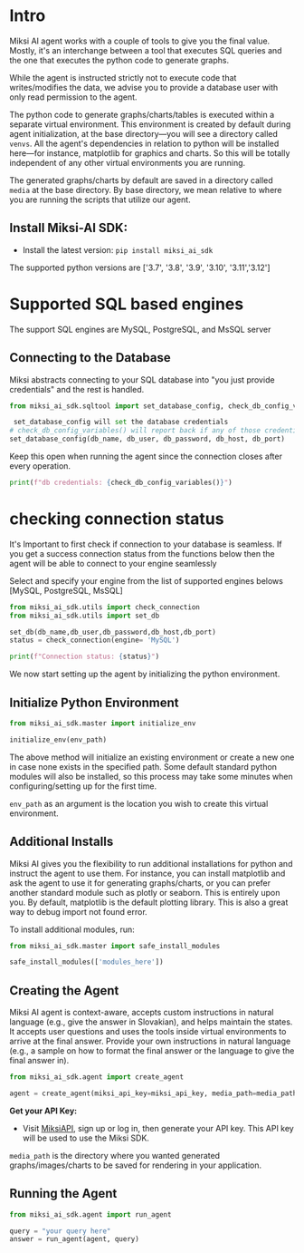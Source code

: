 # Intro

Miksi AI agent works with a couple of tools to give you the final value. Mostly, it's an interchange between a tool that executes SQL queries and the one that executes the python code to generate graphs.

While the agent is instructed strictly not to execute code that writes/modifies the data, we advise you to provide a database user with only read permission to the agent.

The python code to generate graphs/charts/tables is executed within a separate virtual environment. This environment is created by default during agent initialization, at the base directory—you will see a directory called `venvs`. All the agent's dependencies in relation to python will be installed here—for instance, matplotlib for graphics and charts. So this will be totally independent of any other virtual environments you are running.

The generated graphs/charts by default are saved in a directory called `media` at the base directory. By base directory, we mean relative to where you are running the scripts that utilize our agent.

## **Install Miksi-AI SDK:**

- Install the latest version: `pip install miksi_ai_sdk`

The supported python versions are 
['3.7', '3.8', '3.9', '3.10', '3.11','3.12']


# Supported SQL based engines
The support SQL engines are MySQL, PostgreSQL, and MsSQL server


## Connecting to the Database

Miksi abstracts connecting to your SQL database into "you just provide credentials" and the rest is handled.

```python
from miksi_ai_sdk.sqltool import set_database_config, check_db_config_variables

 set_database_config will set the database credentials
# check_db_config_variables() will report back if any of those credentials hasn't been set or is None
set_database_config(db_name, db_user, db_password, db_host, db_port)
```

Keep this open when running the agent since the connection closes after every operation.

```python
print(f"db credentials: {check_db_config_variables()}")
```

# checking connection status
It's Important to first check if connection to your database is seamless. 
If you get a success connection status from the functions below then the agent will be able to connect to your engine seamlessly

Select and specify your engine from the list of supported engines belows
[MySQL, PostgreSQL, MsSQL] 

```python
from miksi_ai_sdk.utils import check_connection
from miksi_ai_sdk.utils import set_db

set_db(db_name,db_user,db_password,db_host,db_port)
status = check_connection(engine= 'MySQL')

print(f"Connection status: {status}")
```


We now start setting up the agent by initializing the python environment.

## Initialize Python Environment

```python
from miksi_ai_sdk.master import initialize_env

initialize_env(env_path)
```

The above method will initialize an existing environment or create a new one in case none exists in the specified path. Some default standard python modules will also be installed, so this process may take some minutes when configuring/setting up for the first time.

`env_path` as an argument is the location you wish to create this virtual environment.

## Additional Installs

Miksi AI gives you the flexibility to run additional installations for python and instruct the agent to use them. For instance, you can install matplotlib and ask the agent to use it for generating graphs/charts, or you can prefer another standard module such as plotly or seaborn. This is entirely upon you. By default, matplotlib is the default plotting library. This is also a great way to debug import not found error.

To install additional modules, run:

```python
from miksi_ai_sdk.master import safe_install_modules

safe_install_modules(['modules_here'])
```

## Creating the Agent

Miksi AI agent is context-aware, accepts custom instructions in natural language (e.g., give the answer in Slovakian), and helps maintain the states. It accepts user questions and uses the tools inside virtual environments to arrive at the final answer. Provide your own instructions in natural language (e.g., a sample on how to format the final answer or the language to give the final answer in).

```python
from miksi_ai_sdk.agent import create_agent

agent = create_agent(miksi_api_key=miksi_api_key, media_path=media_path, instructions=instructions)
```

**Get your API Key:**

- Visit [MiksiAPI](https://miksiapi-miksi.pythonanywhere.com), sign up or log in, then generate your API key. This API key will be used to use the Miksi SDK.

`media_path` is the directory where you wanted generated graphs/images/charts to be saved for rendering in your application.

## Running the Agent

```python
from miksi_ai_sdk.agent import run_agent

query = "your query here"
answer = run_agent(agent, query)
```



